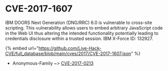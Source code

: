 # CVE-2017-1607

IBM DOORS Next Generation (DNG/RRC) 6.0 is vulnerable to cross-site scripting. This vulnerability allows users to embed arbitrary JavaScript code in the Web UI thus altering the intended functionality potentially leading to credentials disclosure within a trusted session. IBM X-Force ID: 132927.

{% embed url="https://github.com/Live-Hack-CVE/full_database/blob/main/cves/2017/CVE-2017-1607.json" %}


* Anonymous-Family ~> [CVE-2017-0213](https://www.alice-snow.ru/2017/database/cve-2017-1607/cve-2017-0213-anonymous-family)
